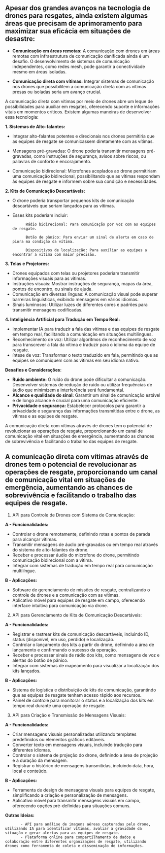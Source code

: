 ## Apesar dos grandes avanços na tecnologia de drones para resgates, ainda existem algumas áreas que precisam de aprimoramento para maximizar sua eficácia em situações de desastre:


- **Comunicação em áreas remotas:** A comunicação com drones em áreas remotas com infraestrutura de comunicação danificada ainda é um desafio. O desenvolvimento de sistemas de comunicação independentes, como redes mesh, pode garantir a conectividade mesmo em áreas isoladas.

- **Comunicação direta com vítimas:** Integrar sistemas de comunicação nos drones que possibilitem a comunicação direta com as vítimas presas ou isoladas seria um avanço crucial.

A comunicação direta com vítimas por meio de drones abre um leque de possibilidades para auxiliar em resgates, oferecendo suporte e informações vitais em momentos críticos. Existem algumas maneiras de desenvolver essa tecnologia:

**1. Sistemas de Alto-falantes:**

- Integrar alto-falantes potentes e direcionais nos drones permitiria que as equipes de resgate se comunicassem diretamente com as vítimas.

- Mensagens pré-gravadas: O drone poderia transmitir mensagens pré-gravadas, como instruções de segurança, avisos sobre riscos, ou palavras de conforto e encorajamento.

- Comunicação bidirecional: Microfones acoplados ao drone permitiriam uma comunicação bidirecional, possibilitando que as vítimas respondam às equipes de resgate e informem sobre sua condição e necessidades.

**2. Kits de Comunicação Descartáveis:**

- O drone poderia transportar pequenos kits de comunicação descartáveis que seriam lançados para as vítimas.
- Esses kits poderiam incluir:

            Rádio bidirecional: Para comunicação por voz com as equipes de resgate.

            Botão de pânico: Para enviar um sinal de alerta em caso de piora na condição da vítima.

            Dispositivos de localização: Para auxiliar as equipes a encontrar a vítima com maior precisão.

**3. Telas e Projetores:**

- Drones equipados com telas ou projetores poderiam transmitir informações visuais para as vítimas.
- Instruções visuais: Mostrar instruções de segurança, mapas da área, pontos de encontro, ou sinais de ajuda.
- Comunicação em diversas línguas: A comunicação visual pode superar barreiras linguísticas, exibindo mensagens em vários idiomas.
- Sinais luminosos: Utilizar luzes de diferentes cores e padrões para transmitir mensagens codificadas.

**4. Inteligência Artificial para Tradução em Tempo Real:**
- Implementar IA para traduzir a fala das vítimas e das equipes de resgate em tempo real, facilitando a comunicação em situações multilíngues.
- Reconhecimento de voz: Utilizar algoritmos de reconhecimento de voz para transcrever a fala da vítima e traduzir para o idioma da equipe de resgate.
- íntese de voz: Transformar o texto traduzido em fala, permitindo que as equipes se comuniquem com as vítimas em seu idioma nativo.

**Desafios e Considerações:**

- **Ruído ambiente:** O ruído do drone pode dificultar a comunicação. Desenvolver sistemas de redução de ruído ou utilizar frequências de áudio que minimizem a interferência será fundamental.
- **Alcance e qualidade do sinal:** Garantir um sinal de comunicação estável e de longo alcance é crucial para uma comunicação eficiente.
- **Privacidade e segurança:** Estabelecer protocolos para garantir a privacidade e segurança das informações transmitidas entre o drone, as vítimas e as equipes de resgate.


A comunicação direta com vítimas através de drones tem o potencial de revolucionar as operações de resgate, proporcionando um canal de comunicação vital em situações de emergência, aumentando as chances de sobrevivência e facilitando o trabalho das equipes de resgate.


## A comunicação direta com vítimas através de drones tem o potencial de revolucionar as operações de resgate, proporcionando um canal de comunicação vital em situações de emergência, aumentando as chances de sobrevivência e facilitando o trabalho das equipes de resgate.

1. API para Controle de Drones com Sistema de Comunicação:

**A - Funcionalidades:**

- Controlar o drone remotamente, definindo rotas e pontos de parada para alcançar vítimas.
- Transmitir mensagens de áudio pré-gravadas ou em tempo real através do sistema de alto-falantes do drone.
- Receber e processar áudio do microfone do drone, permitindo comunicação bidirecional com a vítima.
- Integrar com sistemas de tradução em tempo real para comunicação multilíngue.

**B - Aplicações:**

- Software de gerenciamento de missões de resgate, centralizando o controle de drones e a comunicação com as vítimas.
- Aplicativo móvel para equipes de resgate em campo, oferecendo interface intuitiva para comunicação via drone.

2. API para Gerenciamento de Kits de Comunicação Descartáveis:

**A - Funcionalidades:**

- Registrar e rastrear kits de comunicação descartáveis, incluindo ID, status (disponível, em uso, perdido) e localização.
- Controlar o lançamento dos kits a partir do drone, definindo a área de lançamento e confirmando o sucesso da operação.
- Receber e processar sinais de rádio dos kits, como mensagens de voz e alertas do botão de pânico.
- Integrar com sistemas de mapeamento para visualizar a localização dos kits lançados.

**B - Aplicações:**

- Sistema de logística e distribuição de kits de comunicação, garantindo que as equipes de resgate tenham acesso rápido aos recursos.
- Painel de controle para monitorar o status e a localização dos kits em tempo real durante uma operação de resgate.

3. API para Criação e Transmissão de Mensagens Visuais:

**A - Funcionalidades:**
- Criar mensagens visuais personalizadas utilizando templates predefinidos ou elementos gráficos editáveis.
- Converter texto em mensagens visuais, incluindo tradução para diferentes idiomas.
- Controlar o sistema de projeção do drone, definindo a área de projeção e a duração da mensagem.
- Registrar o histórico de mensagens transmitidas, incluindo data, hora, local e conteúdo.

**B - Aplicações:**
- Ferramenta de design de mensagens visuais para equipes de resgate, simplificando a criação e personalização de mensagens.
- Aplicativo móvel para transmitir mensagens visuais em campo, oferecendo opções pré-definidas para situações comuns.


**Outras Ideias:**

           - API para análise de imagens aéreas capturadas pelo drone, utilizando IA para identificar vítimas, avaliar a gravidade da situação e gerar alertas para as equipes de resgate.
           - Plataforma online para compartilhamento de dados e colaboração entre diferentes organizações de resgate, utilizando drones como ferramenta de coleta e disseminação de informações.
